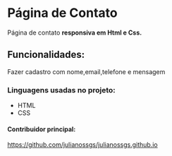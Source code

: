 # Página de Contato
Página de contato **responsiva em Html e Css.**

## Funcionalidades:
Fazer cadastro com nome,email,telefone e mensagem

### Linguagens usadas no projeto:

* HTML
* CSS

#### Contribuidor principal:
https://github.com/julianossgs/julianossgs.github.io
